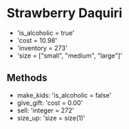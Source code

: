 # Strawberry Daquiri

- 'is_alcoholic = true'
- 'cost = 10.98'
- 'inventory = 273'
- 'size = ["small", "medium", "large"]'

## Methods

- make_kids: 'is_alcoholic = false'
- give_gift: 'cost = 0.00'
- sell: 'integer = 272'
- size_up: 'size = size(1)'
